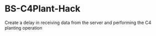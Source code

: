 # BS-C4Plant-Hack
Create a delay in receiving data from the server and performing the C4 planting operation
